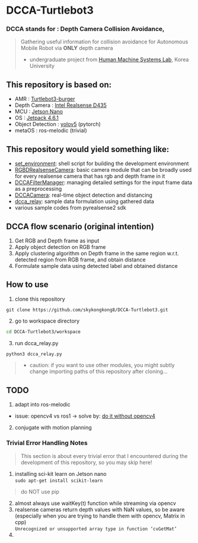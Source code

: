 # DCCA-Turtlebot3
### DCCA stands for : Depth Camera Collision Avoidance,  
> Gathering useful information for collision avoidance for Autonomous Mobile Robot via **ONLY** depth camera  
> * undergraduate project from [Human Machine Systems Lab](https://faculty.korea.ac.kr/kufaculty/drsspark/index.do?_ga=2.78727380.1149191488.1646993403-1356205118.1641265679), Korea University


## This repository is based on:
* AMR : [Turtlebot3-burger](https://www.robotis.us/turtlebot-3-burger-us/)
* Depth Camera : [Intel Realsense D435](https://www.intelrealsense.com/depth-camera-d435/)
* MCU : [Jetson Nano](https://developer.nvidia.com/embedded/jetson-nano-developer-kit)
* OS : [Jetpack 4.6.1](https://developer.nvidia.com/embedded/downloads)
* Object Detection : [yolov5](https://github.com/ultralytics/yolov5) (pytorch)
* metaOS : ros-melodic (trivial)


## This repository would yield something like:
* [set_environment](https://github.com/skykongkong8/DCCA-Turtlebot3/tree/main/set_environment): shell script for building the development environment
* [RGBDRealsenseCamera](https://github.com/skykongkong8/DCCA-Turtlebot3/blob/main/workspace/dcca_camera/RGBDRealsenseCamera.py): basic camera module that can be broadly used for every realsense camera that has rgb and depth frame in it
* [DCCAFilterManager](https://github.com/skykongkong8/DCCA-Turtlebot3/blob/main/workspace/dcca_camera/DCCADepthFilterManager.py): managing detailed settings for the input frame data as a preprocessing
* [DCCACamera](https://github.com/skykongkong8/DCCA-Turtlebot3/blob/main/workspace/dcca_camera/DCCACamera.py): real-time object detection and distancing
* [dcca_relay](https://github.com/skykongkong8/DCCA-Turtlebot3/blob/main/workspace/dcca_relay.py): sample data formulation using gathered data
* various sample codes from pyrealsense2 sdk


## DCCA flow scenario (original intention)
1. Get RGB and Depth frame as input
2. Apply object detection on RGB frame
3. Apply clustering algorithm on Depth frame in the same region w.r.t. detected region from RGB frame, and obtain distance
4. Formulate sample data using detected label and obtained distance

## How to use
1. clone this repository
```git
git clone https://github.com/skykongkong8/DCCA-Turtlebot3.git
```
2. go to workspace directory
```bash
cd DCCA-Turtlebot3/workspace
```
3. run dcca_relay.py
```bash
python3 dcca_relay.py
```
> * caution: if you want to use other modules, you might subtly change importing paths of this repository after cloning...

## TODO
1. adapt into ros-melodic
* issue: opencv4 vs ros1 -> solve by: [do it without opencv4](https://www.youtube.com/watch?v=dB0Sijo0RLs)
2. conjugate with motion planning

### Trivial Error Handling Notes
> This section is about every trivial error that I encountered during the development of this repository, so you may skip here!
1. installing sci-kit learn on Jetson nano  
`sudo apt-get install scikit-learn`
> do NOT use pip
2. almost always use waitKey(t) function while streaming via opencv
3. realsense cameras return depth values with NaN values, so be aware (especially when you are trying to handle them with opencv, Matrix in cpp)  
`Unrecognized or unsupported array type in function ‘cvGetMat’`
4. 
